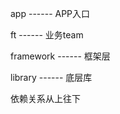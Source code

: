 app        ------  APP入口

ft         ------  业务team

framework  ------  框架层

library    ------  底层库


依赖关系从上往下
